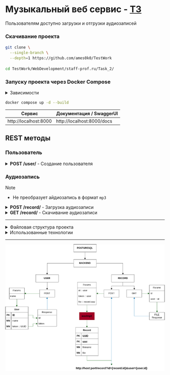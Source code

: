 # Музыкальный веб сервис - [ТЗ](../data/TestTask.pdf)<br />

Пользователям доступно загрузки и отгрузки аудиозаписей

### Скачивание проекта
```bash
git clone \
  --single-branch \
  --depth=1 https://github.com/ames0k0/TestWork

cd TestWork/WebDevelopment/staff-prof.ru/Task_2/
```

### Запуску проекта через Docker Compose
<details>
  <summary>Зависимости</summary>
  <pre>
docker -v  # Docker version 27.5.1, build 9f9e405
python -V  # Python 3.12.3</pre>
</details>

```bash
docker compose up -d --build
```
| Сервис                | Документация / SwaggerUI   |
| --------------------- | -------------------------- |
| http://localhost:8000 | http://localhost:8000/docs |


## REST методы
### Пользователь
<details>
<summary><strong>POST /user/</strong> - Создание пользователя</summary>

| Параметры запроса | Тип    | Описание         |
| ----------------- | ------ | ---------------- |
| name              | Строка | Имя пользователя |

```json
{
  "id": 1,
  "token": "d5fde0d9-9402-4112-bd33-b6ae14d8c87f"
}
```
</details>

### Аудиозапись

> [!NOTE]
> - Не преобразует айдиозапись в формат `mp3`

<details>
<summary><strong>POST /record/</strong> - Загрузка аудиозаписи</summary>

| Параметры формы | Тип   | Описание                     |
| --------------- | ----- | ---------------------------- |
| id              | Число | Идентификатор пользователя   |
| token           | UUID  | Токен доступа / пользователя |
| file            | Файл  | Аудиозапись в формате `wav`  |

```
"http://0.0.0.0:8000/record?id=acd5f8bf-f759-4e99-8441-b4aba0a0a738&user=1"
```
</details>

<details>
<summary><strong>GET /record/</strong> - Скачивание аудиозаписи</summary>

| Параметры запроса | Тип    | Описание                   |
| ----------------- | ------ | -------------------------- |
| id                | UUID   | Идентификатор аудиозаписи  |
| user              | Число  | Идентификатор пользователя |

```
// blob:http://localhost:8000/bd03fa9f-9584-4ab6-b440-280c3b804bb2
// @file
```

</details>

---

<details>
<summary>Файловая структура проекта</summary>

```bash
tree -a -I ".venv|__pycache__|__init__.py|pgdata" --dirsfirst
```
<pre>
.
├── app
│   ├── routers
│   │   ├── record.py
│   │   └── user.py
│   ├── sqldb
│   │   ├── crud.py
│   │   └── models.py
│   ├── config.py
│   ├── dependencies.py
│   ├── exceptions.py
│   ├── main.py
│   └── schemas.py
├── docker-compose.yml
├── Dockerfile
├── .gitignore
├── README.md
└── requirements.txt
</pre>
</details>

<details>
<summary>Использованные технологии</summary>

| Название       | Ссылка                          |
| -------------- | ------------------------------- |
| FastAPI        | https://fastapi.tiangolo.com    |
| SQLAlchemy     | https://www.sqlalchemy.org      |
| PostgreSQL     | https://www.postgresql.org      |
| Docker         | https://docs.docker.com         |
| Docker Compose | https://docs.docker.com/compose |

</details>

---
<p align="center"><img src="../data/DiagramTask2.png" /></p>
